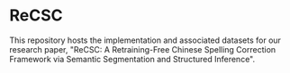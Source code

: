 # ReCSC
This repository hosts the implementation and associated datasets for our research paper, "ReCSC: A Retraining-Free Chinese Spelling Correction Framework via Semantic Segmentation and Structured Inference".
